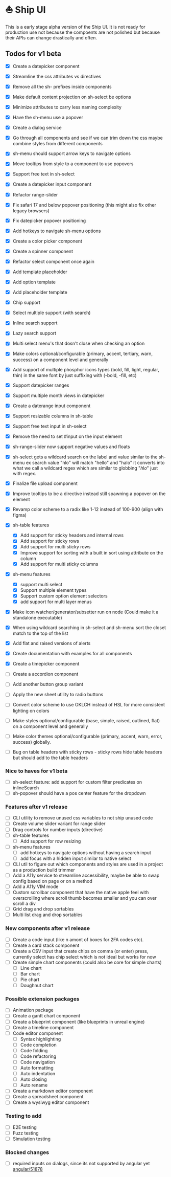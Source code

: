 # ⛵ Ship UI

This is a early stage alpha version of the Ship UI. It is not ready for production use not because the compoents are not polished but because their APIs can change drastically and often.

## Todos for v1 beta

- [x] Create a datepicker component
- [x] Streamline the css attributes vs directives
- [x] Remove all the sh- prefixes inside components
- [x] Make default content projection on sh-select be options
- [x] Minimize attributes to carry less naming complexity
- [x] Have the sh-menu use a popover
- [x] Create a dialog service
- [x] Go through all components and see if we can trim down the css maybe combine styles from different components
- [x] sh-menu should support arrow keys to navigate options
- [x] Move tooltips from style to a component to use popovers
- [x] Support free text in sh-select
- [x] Create a datepicker input component
- [x] Refactor range-slider
- [x] Fix safari 17 and below popover positioning (this might also fix other legacy browsers)
- [x] Fix datepicker popover positioning
- [x] Add hotkeys to navigate sh-menu options
- [x] Create a color picker component
- [x] Create a spinner component
- [x] Refactor select component once again
- [x] Add template placeholder
- [x] Add option template
- [x] Add placeholder template
- [x] Chip support
- [x] Select multiple support (with search)
- [x] Inline search support
- [x] Lazy search support
- [x] Multi select menu's that dosn't close when checking an option
- [x] Make colors optional/configurable (primary, accent, tertiary, warn, success) on a component level and generally
- [x] Add support of multiple phosphor icons types (bold, fill, light, regular, thin) in the same font by just suffixing with (-bold, -fill, etc)
- [x] Support datepicker ranges
- [x] Support multiple month views in datepicker
- [x] Create a daterange input component
- [x] Support resizable columns in sh-table
- [x] Support free text input in sh-select
- [x] Remove the need to set #input on the input element
- [x] sh-range-slider now support negative values and floats
- [x] sh-select gets a wildcard search on the label and value similar to the sh-menu ex search value "hlo" will match "hello" and "halo" it converts into what we call a wildcard regex which are similar to globbing "*h*l*o*" just with regex.
- [x] Finalize file upload component
- [x] Improve tooltips to be a directive instead still spawning a popover on the element
- [x] Revamp color scheme to a radix like 1-12 instead of 100-900 (align with figma)
- [x] sh-table features
  - [x] Add support for sticky headers and internal rows
  - [x] Add support for sticky rows
  - [x] Add support for multi sticky rows
  - [x] Improve support for sorting with a built in sort using attribute on the column
  - [x] Add support for multi sticky columns
- [x] sh-menu features
  - [x] support multi select
  - [x] Support multiple element types
  - [x] Support custom option element selectors
  - [x] add support for multi layer menus
- [x] Make icon watcher/generator/subsetter run on node (Could make it a standalone executable)
- [x] When using wildcard searching in sh-select and sh-menu sort the closet match to the top of the list
- [x] Add flat and raised versions of alerts
- [x] Create documentation with examples for all components
- [x] Create a timepicker component
- [ ] Create a accordion component
- [ ] Add another button group variant
- [ ] Apply the new sheet utility to radio buttons
- [ ] Convert color scheme to use OKLCH instead of HSL for more consistent lighting on colors

- [ ] Make styles optional/configurable (base, simple, raised, outlined, flat) on a component level and generally
- [ ] Make color themes optional/configurable (primary, accent, warn, error, success) globally.
- [ ] Bug on table headers with sticky rows - sticky rows hide table headers but should add to the table headers

### Nice to haves for v1 beta

- [ ] sh-select feature: add support for custom filter predicates on inlineSearch
- [ ] sh-popover should have a pos center feature for the dropdown

### Features after v1 release

- [ ] CLI utility to remove unused css variables to not ship unused code
- [ ] Create volume slider variant for range slider
- [ ] Drag controls for number inputs (directive)
- [ ] sh-table features
  - [ ] Add support for row resizing
- [ ] sh-menu features
  - [ ] add hotkeys to navigate options without having a search input
  - [ ] add focus with a hidden input similar to native select
- [ ] CLI util to figure out which components and styles are used in a project as a production build trimmer
- [ ] Add a A11y service to streamline accessibility, maybe be able to swap config based on page or on a method
- [ ] Add a A11y VIM mode
- [ ] Custom scrollbar component that have the native apple feel with overscrolling where scroll thumb becomes smaller and you can over scroll a div
- [ ] Grid drag and drop sortables
- [ ] Multi list drag and drop sortables

### New components after v1 release

- [ ] Create a code input (like n amont of boxes for 2FA codes etc).
- [ ] Create a card stack component
- [ ] Create a CSV input that create chips on comma (or enter) press, currently select has chip select which is not ideal but works for now
- [ ] Create simple chart components (could also be core for simple charts)
  - [ ] Line chart
  - [ ] Bar chart
  - [ ] Pie chart
  - [ ] Doughnut chart

### Possible extension packages

- [ ] Animation package
- [ ] Create a gantt chart component
- [ ] Create a blueprint component (like blueprints in unreal engine)
- [ ] Create a timeline component
- [ ] Code editor component
  - [ ] Syntax highlighting
  - [ ] Code completion
  - [ ] Code folding
  - [ ] Code refactoring
  - [ ] Code navigation
  - [ ] Auto formatting
  - [ ] Auto indentation
  - [ ] Auto closing
  - [ ] Auto rename
- [ ] Create a markdown editor component
- [ ] Create a spreadsheet component
- [ ] Create a wysiwyg editor component

### Testing to add

- [ ] E2E testing
- [ ] Fuzz testing
- [ ] Simulation testing

### Blocked changes

- [ ] required inputs on dialogs, since its not supported by angular yet [angular/51878](https://github.com/angular/angular/issues/51878)
